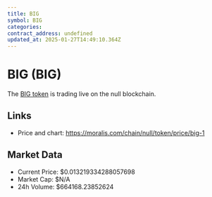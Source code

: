 ```yaml
---
title: BIG
symbol: BIG
categories: 
contract_address: undefined
updated_at: 2025-01-27T14:49:10.364Z
---
```


# BIG (BIG)
The [BIG token](https://moralis.com/chain/null/token/price/big-1) is trading live on the null blockchain.

## Links
- Price and chart: https://moralis.com/chain/null/token/price/big-1

## Market Data
- Current Price: $0.013219334288057698
- Market Cap: $N/A
- 24h Volume: $664168.23852624
